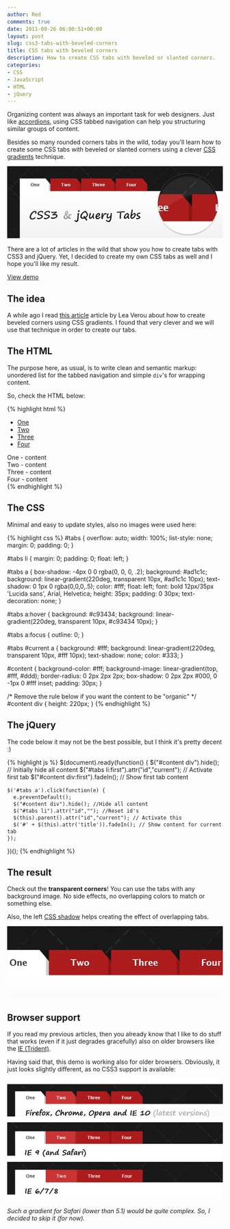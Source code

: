 ```yaml
---
author: Red
comments: true
date: 2011-09-26 06:00:51+00:00
layout: post
slug: css3-tabs-with-beveled-corners
title: CSS tabs with beveled corners
description: How to create CSS tabs with beveled or slanted corners.
categories:
- CSS
- JavaScript
- HTML
- jQuery
---
```


Organizing content was always an important task for web designers. Just like [accordions](/css3-accordion/), using CSS tabbed navigation can help you structuring similar groups of content.

Besides so many rounded corners tabs in the wild, today you'll learn how to create some CSS tabs with beveled or slanted corners using a clever [CSS gradients](/css-gradients-quick-tutorial) technique.

![CSS tabs with beveled or slanted corners](/dist/uploads/2011/09/css3-jquery-tabs.png)

<!-- more -->

There are a lot of articles in the wild that show you how to create tabs with CSS3 and jQuery. Yet, I decided to create my own CSS tabs as well and I hope you'll like my result.

[View demo](/dist/uploads/2011/09/css3-tabs-with-beveled-corners-demo.html)

## The idea

A while ago I read [this article](https://lea.verou.me/2011/03/beveled-corners-negative-border-radius-with-css3-gradients/) article by Lea Verou about how to create beveled corners using CSS gradients. I found that very clever and we will use that technique in order to create our tabs.

## The HTML

The purpose here, as usual, is to write clean and semantic markup: unordered list for the tabbed navigation and simple `div`'s for wrapping content.

So, check the HTML below:

{% highlight html %}
  <ul id="tabs">
    <li><a href="#" title="tab1">One</a></li>
    <li><a href="#" title="tab2">Two</a></li>
    <li><a href="#" title="tab3">Three</a></li>
    <li><a href="#" title="tab4">Four</a></li>
  </ul>

  <div id="content">
    <div id="tab1">One - content</div>
    <div id="tab2">Two - content</div>
    <div id="tab3">Three - content</div>
    <div id="tab4">Four - content</div>
  </div>
{% endhighlight %}

## The CSS

Minimal and easy to update styles, also no images were used here:

{% highlight css %}
  #tabs {
  overflow: auto;
  width: 100%;
  list-style: none;
  margin: 0;
  padding: 0;
  }

  #tabs li {
    margin: 0;
    padding: 0;
    float: left;
  }

  #tabs a {
    box-shadow: -4px 0 0 rgba(0, 0, 0, .2);
    background: #ad1c1c;
    background: linear-gradient(220deg, transparent 10px, #ad1c1c 10px);
    text-shadow: 0 1px 0 rgba(0,0,0,.5);
    color: #fff;
    float: left;
    font: bold 12px/35px 'Lucida sans', Arial, Helvetica;
    height: 35px;
    padding: 0 30px;
    text-decoration: none;
  }

  #tabs a:hover {
    background: #c93434;
    background: linear-gradient(220deg, transparent 10px, #c93434 10px);
  }

  #tabs a:focus {
    outline: 0;
  }

  #tabs #current a {
    background: #fff;
    background: linear-gradient(220deg, transparent 10px, #fff 10px);
    text-shadow: none;
    color: #333;
  }

  #content {
    background-color: #fff;
    background-image: linear-gradient(top, #fff, #ddd);
    border-radius: 0 2px 2px 2px;
    box-shadow: 0 2px 2px #000, 0 -1px 0 #fff inset;
    padding: 30px;
  }

  /* Remove the rule below if you want the content to be "organic" */
  #content div {
    height: 220px;
  }
{% endhighlight %}

## The jQuery

The code below it may not be the best possible, but I think it's pretty decent :)

{% highlight js %}
  $(document).ready(function() {
    $("#content div").hide(); // Initially hide all content
    $("#tabs li:first").attr("id","current"); // Activate first tab
    $("#content div:first").fadeIn(); // Show first tab content

    $('#tabs a').click(function(e) {
      e.preventDefault();
      $("#content div").hide(); //Hide all content
      $("#tabs li").attr("id",""); //Reset id's
      $(this).parent().attr("id","current"); // Activate this
      $('#' + $(this).attr('title')).fadeIn(); // Show content for current tab
    });
  })();
{% endhighlight %}

## The result

Check out the **transparent corners**! You can use the tabs with any background image. No side effects, no overlapping colors to match or something else.

Also, the left [CSS shadow](/how-to-create-slick-effects-with-css3-box-shadow/) helps creating the effect of overlapping tabs.

![Beveled or slanted tabs corners](/dist/uploads/2011/09/css3-jquery-tabs-result.png)

## Browser support

If you read my previous articles, then you already know that I like to do stuff that works (even if it just degrades gracefully) also on older browsers like the [IE (Trident)](/how-to-solve-common-ie-bugs/).

Having said that, this demo is working also for older browsers. Obviously, it just looks slightly different, as no CSS3 support is available:

![Browser support for the beveled corners tabs](/dist/uploads/2011/09/css3-jquery-tabs-browser-support.png)

_Such a gradient for Safari (lower than 5.1) would be quite complex. So, I decided to skip it (for now)._